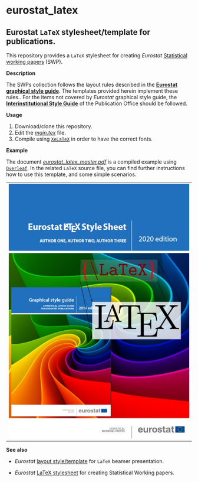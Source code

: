 eurostat_latex
==============

Eurostat `LaTeX` stylesheet/template for publications.
---

This repository provides a `LaTeX` stylesheet for creating _Eurostat_ [Statistical working papers](https://ec.europa.eu/eurostat/publications/statistical-working-papers) (SWP).

**Description**

The SWPs collection follows the layout rules described in the [**Eurostat graphical style guide**](https://ec.europa.eu/eurostat/documents/4187653/7192088/STYLE_GUIDE_2016.pdf). The templates provided herein implement these rules.. For the items not covered by _Eurostat_ graphical style guide, the [**Interinstitutional Style Guide**](https://publications.europa.eu/code/en/en-000100.htm) of the Publication Office should be followed. 

**Usage**

1. Download/clone this repository.
 2. Edit the [_main.tex_](main.tex) file.
 3. Compile using [`XeLaTeX`](https://en.wikipedia.org/wiki/XeTeX) in order to have the correct fonts.


**Example**

The document [_eurostat_latex_master.pdf_](eurostat_latex_master.pdf) is a compiled example using [`Overleaf`](https://www.overleaf.com/learn/latex/XeLaTeX). In the related `LaTeX` source file, you can find further instructions how to use this template, and some simple scenarios.

<table>
<tr width="150px" height="200px" text-align="center" vertical-align="middle">
<td>
<kbd><img src="docs/example-latex-estat-swp-frontpage.png" alt="Front page of Eurostat SWP paper" max-height="70%" max-width="70%"></kbd>
</td>
</tr>
</table>

**See also**

* _Eurostat_ [layout style/template](https://github.com/eurostat/beamslide) for `LaTeX` beamer presentation.

* _Eurostat_ [LaTeX stylesheet](https://github.com/eurostat/eurostat_latex) for creating Statistical Working papers.
